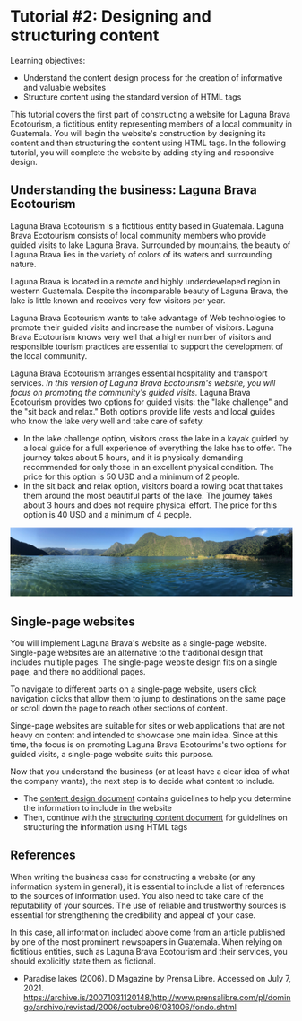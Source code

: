 # Tutorial #2: Designing and structuring content

Learning objectives:
- Understand the content design process for the creation of informative and valuable websites
- Structure content using the standard version of HTML tags

This tutorial covers the first part of constructing a website for Laguna Brava Ecotourism, a fictitious entity representing members of a local community in Guatemala. You will begin the website's construction by designing its content and then structuring the content using HTML tags. In the following tutorial, you will complete the website by adding styling and responsive design.

## Understanding the business: Laguna Brava Ecotourism

Laguna Brava Ecotourism is a fictitious entity based in Guatemala. Laguna Brava Ecotourism consists of local community members who provide guided visits to lake Laguna Brava. Surrounded by mountains, the beauty of Laguna Brava lies in the variety of colors of its waters and surrounding nature.

Laguna Brava is located in a remote and highly underdeveloped region in western Guatemala. Despite the incomparable beauty of Laguna Brava, the lake is little known and receives very few visitors per year.

Laguna Brava Ecotourism wants to take advantage of Web technologies to promote their guided visits and increase the number of visitors. Laguna Brava Ecotourism knows very well that a higher number of visitors and responsible tourism practices are essential to support the development of the local community.

Laguna Brava Ecotourism arranges essential hospitality and transport services. *In this version of Laguna Brava Ecotourism's website, you will focus on promoting the community's guided visits.* Laguna Brava Ecotourism provides two options for guided visits: the "lake challenge" and the "sit back and relax." Both options provide life vests and local guides who know the lake very well and take care of safety.

- In the lake challenge option, visitors cross the lake in a kayak guided by a local guide for a full experience of everything the lake has to offer. The journey takes about 5 hours, and it is physically demanding recommended for only those in an excellent physical condition. The price for this option is 50 USD and a minimum of 2 people.
- In the sit back and relax option, visitors board a rowing boat that takes them around the most beautiful parts of the lake. The journey takes about 3 hours and does not require physical effort. The price for this option is 40 USD and a minimum of 4 people.

![x](img/panoramic-laguna-brava-2.jpg)

## Single-page websites

You will implement Laguna Brava's website as a single-page website. Single-page websites are an alternative to the traditional design that includes multiple pages. The single-page website design fits on a single page, and there no additional pages.

To navigate to different parts on a single-page website, users click navigation clicks that allow them to jump to destinations on the same page or scroll down the page to reach other sections of content.

Singe-page websites are suitable for sites or web applications that are not heavy on content and intended to showcase one main idea. Since at this time, the focus is on promoting Laguna Brava Ecotourims's two options for guided visits, a single-page website suits this purpose. 

Now that you understand the business (or at least have a clear idea of what the company wants), the next step is to decide what content to include.
- The [content design document]() contains guidelines to help you determine the information to include in the website
- Then, continue with the [structuring content document]() for guidelines on structuring the information using HTML tags

## References

When writing the business case for constructing a website (or any information system in general), it is essential to include a list of references to the sources of information used. You also need to take care of the reputability of your sources. The use of reliable and trustworthy sources is essential for strengthening the credibility and appeal of your case. 

In this case, all information included above come from an article published by one of the most prominent newspapers in Guatemala. When relying on fictitious entities, such as Laguna Brava Ecotourism and their services, you should explicitly state them as fictional.  

- Paradise lakes (2006). D Magazine by Prensa Libre. Accessed on July 7, 2021. https://archive.is/20071031120148/http://www.prensalibre.com/pl/domingo/archivo/revistad/2006/octubre06/081006/fondo.shtml
